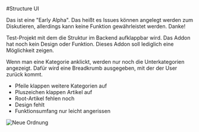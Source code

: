 #Structure UI

Das ist eine "Early Alpha". Das heißt es Issues können angelegt werden zum Diskutieren, allerdings kann keine Funktion gewährleistet werden. Danke!

Test-Projekt mit dem die Struktur im Backend aufklappbar wird. Das Addon hat noch kein Design oder Funktion. Dieses Addon soll lediglich eine Möglichkeit zeigen.

Wenn man eine Kategorie anklickt, werden nur noch die Unterkategorien angezeigt. Dafür wird eine Breadkrumb ausgegeben, mit der der User zurück kommt.

- Pfeile klappen weitere Kategorien auf
- Pluszeichen klappen Artikel auf
- Root-Artikel fehlen noch
- Design fehlt
- Funktionsumfang nur leicht angerissen

![Neue Ordnung](/../assets/new_structure.png?raw=true)